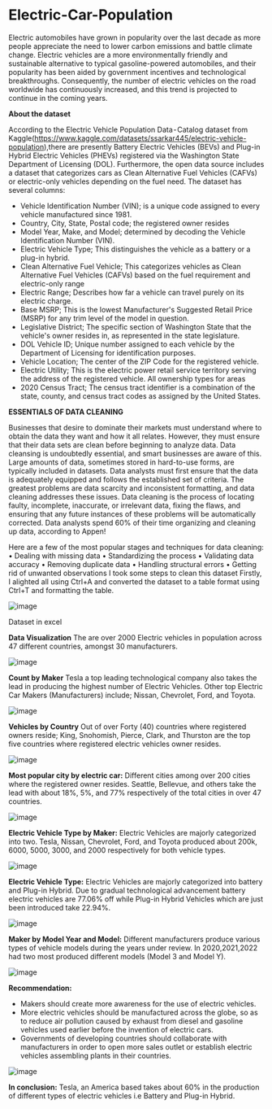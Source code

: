 # Electric-Car-Population
Electric automobiles have grown in popularity over the last decade as more people appreciate the need to lower carbon emissions and battle climate change. Electric vehicles are a more environmentally friendly and sustainable alternative to typical gasoline-powered automobiles, and their popularity has been aided by government incentives and technological breakthroughs. Consequently, the number of electric vehicles on the road worldwide has continuously increased, and this trend is projected to continue in the coming years.

**About the dataset**

According to the Electric Vehicle Population Data - Catalog dataset from Kaggle(https://www.kaggle.com/datasets/ssarkar445/electric-vehicle-population),there are presently Battery Electric Vehicles (BEVs) and Plug-in Hybrid Electric Vehicles (PHEVs) registered via the Washington State Department of Licensing (DOL). Furthermore, the open data source includes a dataset that categorizes cars as Clean Alternative Fuel Vehicles (CAFVs) or electric-only vehicles depending on the fuel need.
The dataset has several columns:
- Vehicle Identification Number (VIN); is a unique code assigned to every vehicle manufactured since 1981.
- Country, City, State, Postal code; the registered owner resides
- Model Year, Make, and Model; determined by decoding the Vehicle Identification Number (VIN).
- Electric Vehicle Type; This distinguishes the vehicle as a battery or a plug-in hybrid.
- Clean Alternative Fuel Vehicle; This categorizes vehicles as Clean Alternative Fuel Vehicles (CAFVs) based on the fuel requirement and electric-only range
- Electric Range; Describes how far a vehicle can travel purely on its electric charge.
- Base MSRP; This is the lowest Manufacturer's Suggested Retail Price (MSRP) for any trim level of the model in question.
- Legislative District; The specific section of Washington State that the vehicle's owner resides in, as represented in the state legislature.
- DOL Vehicle ID; Unique number assigned to each vehicle by the Department of Licensing for identification purposes.
- Vehicle Location; The center of the ZIP Code for the registered vehicle.
- Electric Utility; This is the electric power retail service territory serving the address of the registered vehicle. All ownership types for areas
- 2020 Census Tract; The census tract identifier is a combination of the state, county, and census tract codes as assigned by the United States.


**ESSENTIALS OF DATA CLEANING**

Businesses that desire to dominate their markets must understand where to obtain the data they want and how it all relates. However, they must ensure that their data sets are clean before beginning to analyze data. Data cleansing is undoubtedly essential, and smart businesses are aware of this. Large amounts of data, sometimes stored in hard-to-use forms, are typically included in datasets. Data analysts must first ensure that the data is adequately equipped and follows the established set of criteria. The greatest problems are data scarcity and inconsistent formatting, and data cleaning addresses these issues. Data cleaning is the process of locating faulty, incomplete, inaccurate, or irrelevant data, fixing the flaws, and ensuring that any future instances of these problems will be automatically corrected. Data analysts spend 60% of their time organizing and cleaning up data, according to Appen!


Here are a few of the most popular stages and techniques for data cleaning: • Dealing with missing data • Standardizing the process • Validating data accuracy • Removing duplicate data • Handling structural errors • Getting rid of unwanted observations
I took some steps to clean this dataset Firstly, I alighted all using Ctrl+A and converted the dataset to a table format using Ctrl+T and formatting the table.

![image](https://user-images.githubusercontent.com/124578882/225068061-6c43899e-ffeb-417f-84b6-d80336f906c9.png)

Dataset in excel

**Data Visualization**
The are over 2000 Electric vehicles in population across 47 different countries, amongst 30 manufacturers.

![image](https://user-images.githubusercontent.com/124578882/225068350-083404f0-d183-4bca-b8ae-3790f461d731.png)


**Count by Maker**
Tesla a top leading technological company also takes the lead in producing the highest number of Electric Vehicles. Other top Electric Car Makers (Manufacturers) include; Nissan, Chevrolet, Ford, and Toyota.

![image](https://user-images.githubusercontent.com/124578882/225068386-2cef574c-4e98-4dde-a111-b0a6be6eed78.png)


**Vehicles by Country**
Out of over Forty (40) countries where registered owners reside; King, Snohomish, Pierce, Clark, and Thurston are the top five countries where registered electric vehicles owner resides.

![image](https://user-images.githubusercontent.com/124578882/225068414-bb37aeae-0c05-4d4e-b446-454ffe5a05c8.png)


**Most popular city by electric car:** Different cities among over 200 cities where the registered owner resides. Seattle, Bellevue, and others take the lead with about 18%, 5%, and 77% respectively of the total cities in over 47 countries.

![image](https://user-images.githubusercontent.com/124578882/225068458-0dc8cb7b-c7d0-46bc-a023-f44889822505.png)


**Electric Vehicle Type by Maker:** Electric Vehicles are majorly categorized into two. Tesla, Nissan, Chevrolet, Ford, and Toyota produced about 200k, 6000, 5000, 3000, and 2000 respectively for both vehicle types.

![image](https://user-images.githubusercontent.com/124578882/225068531-23aa03ca-5cbf-4006-9189-7c267ee29740.png)


**Electric Vehicle Type:** Electric Vehicles are majorly categorized into battery and Plug-in Hybrid. Due to gradual technological 
advancement battery electric vehicles are 77.06% off while Plug-in Hybrid Vehicles which are just been introduced take 22.94%.

![image](https://user-images.githubusercontent.com/124578882/225068574-9e6a2bbd-aee7-42ab-84e6-c56347f90925.png)


**Maker by Model Year and Model:** Different manufacturers produce various types of vehicle models during the years under review. In 2020,2021,2022 had two most produced different models (Model 3 and Model Y).

![image](https://user-images.githubusercontent.com/124578882/225068620-b8c3f2fe-68a9-408f-92f3-26fc6524d95e.png)


**Recommendation:** 
- Makers should create more awareness for the use of electric vehicles. 
- More electric vehicles should be manufactured across the globe, so as to reduce air pollution caused by exhaust from diesel and gasoline vehicles used earlier before the invention of electric cars.
- Governments of developing countries should collaborate with manufacturers in order to open more sales outlet or establish electric vehicles assembling plants in their countries.

![image](https://user-images.githubusercontent.com/124578882/225068660-8fc0ba00-082b-4c58-8624-7c48bd3d10d8.png)


**In conclusion:** Tesla, an America based takes about 60% in the production of different types of electric vehicles i.e Battery and Plug-in Hybrid.
